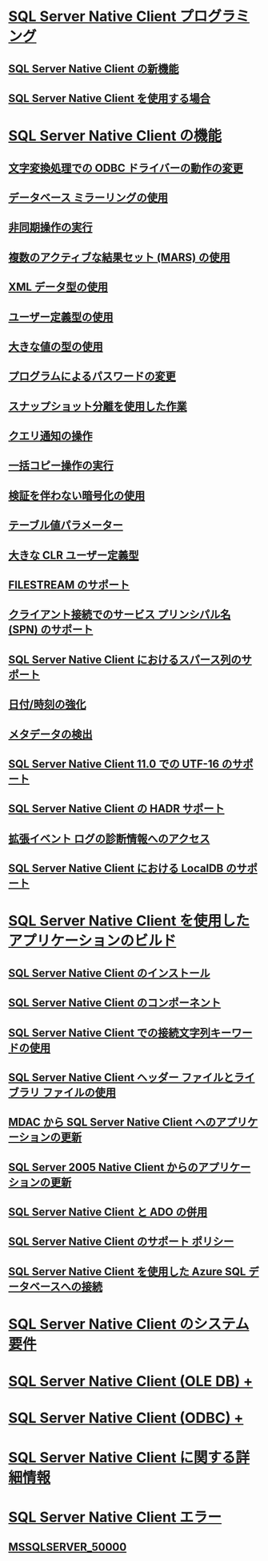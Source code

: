 # [SQL Server Native Client プログラミング](sql-server-native-client-programming.md)
## [SQL Server Native Client の新機能](sql-server-native-client.md)
## [SQL Server Native Client を使用する場合](when-to-use-sql-server-native-client.md)
# [SQL Server Native Client の機能](features/sql-server-native-client-features.md)
## [文字変換処理での ODBC ドライバーの動作の変更](features/odbc-driver-behavior-change-when-handling-character-conversions.md)
## [データベース ミラーリングの使用](features/using-database-mirroring.md)
## [非同期操作の実行](features/performing-asynchronous-operations.md)
## [複数のアクティブな結果セット (MARS) の使用](features/using-multiple-active-result-sets-mars.md)
## [XML データ型の使用](features/using-xml-data-types.md)
## [ユーザー定義型の使用](features/using-user-defined-types.md)
## [大きな値の型の使用](features/using-large-value-types.md)
## [プログラムによるパスワードの変更](features/changing-passwords-programmatically.md)
## [スナップショット分離を使用した作業](features/working-with-snapshot-isolation.md)
## [クエリ通知の操作](features/working-with-query-notifications.md)
## [一括コピー操作の実行](features/performing-bulk-copy-operations.md)
## [検証を伴わない暗号化の使用](features/using-encryption-without-validation.md)
## [テーブル値パラメーター](features/table-valued-parameters-sql-server-native-client.md)
## [大きな CLR ユーザー定義型](features/large-clr-user-defined-types.md)
## [FILESTREAM のサポート](features/filestream-support.md)
## [クライアント接続でのサービス プリンシパル名 (SPN) のサポート](features/service-principal-name-spn-support-in-client-connections.md)
## [SQL Server Native Client におけるスパース列のサポート](features/sparse-columns-support-in-sql-server-native-client.md)
## [日付/時刻の強化](features/date-and-time-improvements.md)
## [メタデータの検出](features/metadata-discovery.md)
## [SQL Server Native Client 11.0 での UTF-16 のサポート](features/utf-16-support-in-sql-server-native-client-11-0.md)
## [SQL Server Native Client の HADR サポート](features/sql-server-native-client-support-for-high-availability-disaster-recovery.md)
## [拡張イベント ログの診断情報へのアクセス](features/accessing-diagnostic-information-in-the-extended-events-log.md)
## [SQL Server Native Client における LocalDB のサポート](features/sql-server-native-client-support-for-localdb.md)
# [SQL Server Native Client を使用したアプリケーションのビルド](applications/building-applications-with-sql-server-native-client.md)
## [SQL Server Native Client のインストール](applications/installing-sql-server-native-client.md)
## [SQL Server Native Client のコンポーネント](applications/components-of-sql-server-native-client.md)
## [SQL Server Native Client での接続文字列キーワードの使用](applications/using-connection-string-keywords-with-sql-server-native-client.md)
## [SQL Server Native Client ヘッダー ファイルとライブラリ ファイルの使用](applications/using-the-sql-server-native-client-header-and-library-files.md)
## [MDAC から SQL Server Native Client へのアプリケーションの更新](applications/updating-an-application-to-sql-server-native-client-from-mdac.md)
## [SQL Server 2005 Native Client からのアプリケーションの更新](applications/updating-an-application-from-sql-server-2005-native-client.md)
## [SQL Server Native Client と ADO の併用](applications/using-ado-with-sql-server-native-client.md)
## [SQL Server Native Client のサポート ポリシー](applications/support-policies-for-sql-server-native-client.md)
## [SQL Server Native Client を使用した Azure SQL データベースへの接続](applications/connecting-to-a-windows-azure-sql-database-using-sql-server-native-client.md)
# [SQL Server Native Client のシステム要件](system-requirements-for-sql-server-native-client.md)
# [SQL Server Native Client (OLE DB) +](ole-db/sql-server-native-client-ole-db.md)
# [SQL Server Native Client (ODBC) +](odbc/sql-server-native-client-odbc.md)
# [SQL Server Native Client に関する詳細情報](finding-more-sql-server-native-client-information.md)
# [SQL Server Native Client エラー](../../database-engine/dev-guide/sql-server-native-client-errors.md)
## [MSSQLSERVER_50000](../errors-events/sql-server-native-client-error-mssqlserver-50000.md)

